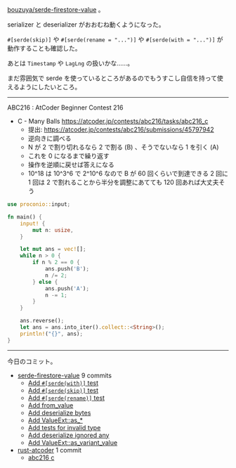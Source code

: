 [bouzuya/serde-firestore-value] 。

serializer と deserializer がおおむね動くようになった。

`#[serde(skip)]` や `#[serde(rename = "...")]` や `#[serde(with = "...")]` が動作することも確認した。

あとは `Timestamp` や `LagLng` の扱いかな……。

まだ雰囲気で serde を使っているところがあるのでもうすこし自信を持って使えるようにしたいところ。

---

ABC216 : AtCoder Beginner Contest 216

- C - Many Balls
  <https://atcoder.jp/contests/abc216/tasks/abc216_c>
  - 提出: <https://atcoder.jp/contests/abc216/submissions/45797942>
  - 逆向きに調べる
  - N が 2 で割り切れるなら 2 で割る (B) 、そうでないなら 1 を引く (A)
  - これを 0 になるまで繰り返す
  - 操作を逆順に戻せば答えになる
  - 10^18 は 10^3^6 で 2^10^6 なので B が 60 回くらいで到達できる 2 回に 1 回は 2 で割れることから半分を調整にあてても 120 回あれば大丈夫そう

```rust
use proconio::input;

fn main() {
    input! {
        mut n: usize,
    }

    let mut ans = vec![];
    while n > 0 {
        if n % 2 == 0 {
            ans.push('B');
            n /= 2;
        } else {
            ans.push('A');
            n -= 1;
        }
    }

    ans.reverse();
    let ans = ans.into_iter().collect::<String>();
    println!("{}", ans);
}
```

---

今日のコミット。

- [serde-firestore-value](https://github.com/bouzuya/serde-firestore-value) 9 commits
  - [Add `#[serde(with)]` test](https://github.com/bouzuya/serde-firestore-value/commit/42356dd711ab9f470dcf23e9c4d1eb4c86f76302)
  - [Add `#[serde(skip)]` test](https://github.com/bouzuya/serde-firestore-value/commit/40e17dd97b0b86104b7dd38152a1c71980121216)
  - [Add `#[serde(rename)]` test](https://github.com/bouzuya/serde-firestore-value/commit/9da26da2de739669c160b42703fc0e2b36c7a415)
  - [Add from_value](https://github.com/bouzuya/serde-firestore-value/commit/d118e515cda9a2ad3d5c09e5aadf18e0ad5220bb)
  - [Add deserialize bytes](https://github.com/bouzuya/serde-firestore-value/commit/b479169cf7ab06edeadd94e30979473e33eb06c7)
  - [Add ValueExt::as_*](https://github.com/bouzuya/serde-firestore-value/commit/511273a05911e7447de205c3476dab24ec3c5939)
  - [Add tests for invalid type](https://github.com/bouzuya/serde-firestore-value/commit/f599703a1668b7ac07eff96a0e5404c51eda7c1e)
  - [Add deserialize ignored any](https://github.com/bouzuya/serde-firestore-value/commit/ac6fedeca6aeac5d327887299669835e1b4f2c9b)
  - [Add ValueExt::as_variant_value](https://github.com/bouzuya/serde-firestore-value/commit/a997fcc6ad0163dbce7ecb6668132f7107f33dfd)
- [rust-atcoder](https://github.com/bouzuya/rust-atcoder) 1 commit
  - [abc216 c](https://github.com/bouzuya/rust-atcoder/commit/9613d6fa64e9281ed83d74e267256d2c792382ce)

[bouzuya/serde-firestore-value]: https://github.com/bouzuya/serde-firestore-value
